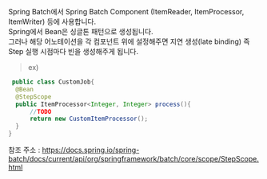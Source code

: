 Spring Batch에서 Spring Batch Component (ItemReader, ItemProcessor, ItemWriter) 등에 사용합니다. <br/>
Spring에서 Bean은 싱글톤 패턴으로 생성됩니다. <br/>
그러나 해당 어노테이션을 각 컴포넌트 위에 설정해주면 지연 생성(late binding) 즉 Step 실행 시점마다 빈을 생성해주게 됩니다.


> ex)
~~~java
 public class CustomJob{
  @Bean
  @StepScope
  public ItemProcessor<Integer, Integer> process(){
      //TODO
      return new CustomItemProcessor();
  }
}
~~~

참조 주소 : https://docs.spring.io/spring-batch/docs/current/api/org/springframework/batch/core/scope/StepScope.html
